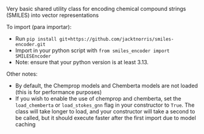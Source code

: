 Very basic shared utility class for encoding chemical compound strings (SMILES) into vector representations

To import (para importar):

- Run `pip install git+https://github.com/jacktnorris/smiles-encoder.git`
- Import in your python script with `from smiles_encoder import SMILESEncoder`
- Note: ensure that your python version is at least 3.13.

Other notes:
- By default, the Chemprop models and Chemberta models are not loaded (this is for performance purposes)
- If you wish to enable the use of chemprop and chemberta, set the `load_chemberta` or `load_stokes_gnn` flag in your constructor to `True`. The class will take longer to load, and your constructor will take a second to be called, but it should execute faster after the first import due to model caching
